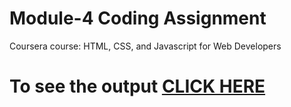 # Module-4 Coding Assignment

Coursera course: HTML, CSS, and Javascript for Web Developers

# To see the output [CLICK HERE]()
